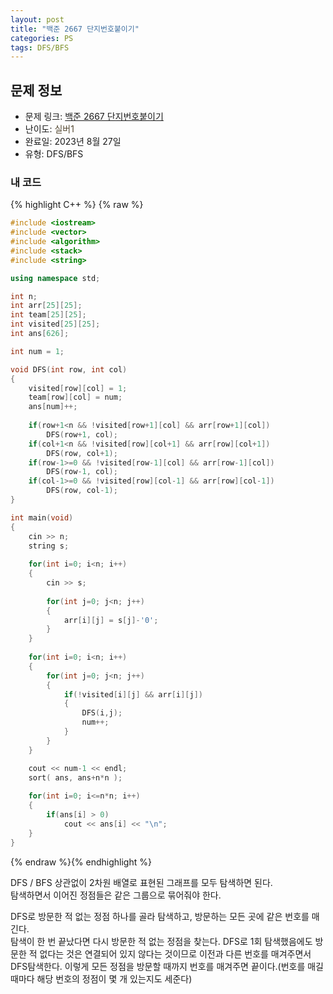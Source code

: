 ```yaml
---
layout: post
title: "백준 2667 단지번호붙이기"
categories: PS
tags: DFS/BFS
---
```


## 문제 정보
- 문제 링크: [백준 2667 단지번호붙이기](https://www.acmicpc.net/problem/2667)
- 난이도: <span style="color:#544831">실버1</span>
- 완료일: 2023년 8월 27일
- 유형: DFS/BFS

### 내 코드

{% highlight C++ %} {% raw %}
```C++
#include <iostream>
#include <vector>
#include <algorithm>
#include <stack>
#include <string>

using namespace std;

int n;
int arr[25][25];
int team[25][25];
int visited[25][25];
int ans[626];

int num = 1;

void DFS(int row, int col)
{
	visited[row][col] = 1;
	team[row][col] = num;
	ans[num]++;
	
	if(row+1<n && !visited[row+1][col] && arr[row+1][col])
		DFS(row+1, col);
	if(col+1<n && !visited[row][col+1] && arr[row][col+1])
		DFS(row, col+1);
	if(row-1>=0 && !visited[row-1][col] && arr[row-1][col])
		DFS(row-1, col);
	if(col-1>=0 && !visited[row][col-1] && arr[row][col-1])
		DFS(row, col-1);
}

int main(void)
{
	cin >> n;
	string s;
	
	for(int i=0; i<n; i++)
	{
		cin >> s;
		
		for(int j=0; j<n; j++)
		{
			arr[i][j] = s[j]-'0';
		}
	}
	
	for(int i=0; i<n; i++)
	{
		for(int j=0; j<n; j++)
		{
			if(!visited[i][j] && arr[i][j])
			{
				DFS(i,j);
				num++;	
			}
		}
	}

	cout << num-1 << endl;
	sort( ans, ans+n*n );
	
	for(int i=0; i<=n*n; i++)
	{
		if(ans[i] > 0)
			cout << ans[i] << "\n";
	}
}
```
{% endraw %}{% endhighlight %}

DFS / BFS 상관없이 2차원 배열로 표현된 그래프를 모두 탐색하면 된다.  
탐색하면서 이어진 정점들은 같은 그룹으로 묶어줘야 한다.  

DFS로 방문한 적 없는 정점 하나를 골라 탐색하고, 방문하는 모든 곳에 같은 번호를 매긴다.  
탐색이 한 번 끝났다면 다시 방문한 적 없는 정점을 찾는다. DFS로 1회 탐색했음에도 방문한 적 없다는 것은 연결되어 있지 않다는 것이므로 이전과 다른 번호를 매겨주면서 DFS탐색한다. 이렇게 모든 정점을 방문할 때까지 번호를 매겨주면 끝이다.(번호를 매길 때마다 해당 번호의 정점이 몇 개 있는지도 세준다)  

